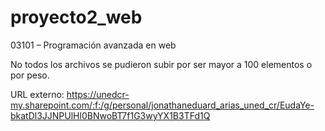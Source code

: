 # proyecto2_web
03101 – Programación avanzada en web

No todos los archivos se pudieron subir por ser mayor a 100 elementos o por peso.

URL externo: https://unedcr-my.sharepoint.com/:f:/g/personal/jonathaneduard_arias_uned_cr/EudaYe-bkatDl3JJNPUlHl0BNwoBT7f1G3wyYX1B3TFd1Q
